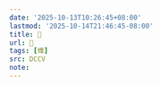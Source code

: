 ```yaml
---
date: '2025-10-13T10:26:45+08:00'
lastmod: '2025-10-14T21:46:45-08:00'
title: 􃰁
url: 􃰁
tags: [鞗]
src: DCCV
note:
---
```

